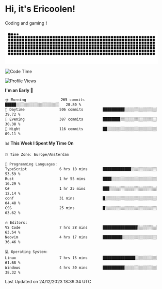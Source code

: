 # Hi, it's Ericoolen!
Coding and gaming！

<picture>
  <source media="(prefers-color-scheme: dark)" srcset="https://raw.githubusercontent.com/Eric-Song-Nop/Eric-Song-Nop/output/github-contribution-grid-snake-dark.svg">
  <source media="(prefers-color-scheme: light)" srcset="https://raw.githubusercontent.com/Eric-Song-Nop/Eric-Song-Nop/output/github-contribution-grid-snake.svg">
  <img alt="github contribution grid snake animation" src="https://raw.githubusercontent.com/Eric-Song-Nop/Eric-Song-Nop/output/github-contribution-grid-snake.svg">
</picture>

<!--START_SECTION:waka-->
![Code Time](http://img.shields.io/badge/Code%20Time-1%2C118%20hrs%2036%20mins-blue)

![Profile Views](http://img.shields.io/badge/Profile%20Views-1-blue)

**I'm an Early 🐤** 

```text
🌞 Morning                265 commits         █████░░░░░░░░░░░░░░░░░░░░   20.80 % 
🌆 Daytime                506 commits         ██████████░░░░░░░░░░░░░░░   39.72 % 
🌃 Evening                387 commits         ████████░░░░░░░░░░░░░░░░░   30.38 % 
🌙 Night                  116 commits         ██░░░░░░░░░░░░░░░░░░░░░░░   09.11 % 
```


📊 **This Week I Spent My Time On** 

```text
🕑︎ Time Zone: Europe/Amsterdam

💬 Programming Languages: 
TypeScript               6 hrs 18 mins       █████████████░░░░░░░░░░░░   53.59 % 
Rust                     1 hr 55 mins        ████░░░░░░░░░░░░░░░░░░░░░   16.29 % 
C#                       1 hr 25 mins        ███░░░░░░░░░░░░░░░░░░░░░░   12.14 % 
conf                     31 mins             █░░░░░░░░░░░░░░░░░░░░░░░░   04.48 % 
CSS                      25 mins             █░░░░░░░░░░░░░░░░░░░░░░░░   03.62 % 

🔥 Editors: 
VS Code                  7 hrs 28 mins       ████████████████░░░░░░░░░   63.54 % 
Neovim                   4 hrs 17 mins       █████████░░░░░░░░░░░░░░░░   36.46 % 

💻 Operating System: 
Linux                    7 hrs 15 mins       ███████████████░░░░░░░░░░   61.68 % 
Windows                  4 hrs 30 mins       ██████████░░░░░░░░░░░░░░░   38.32 % 
```


 Last Updated on 24/12/2023 18:39:34 UTC
<!--END_SECTION:waka-->
